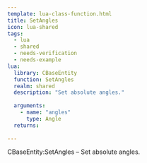 ```yaml
---
template: lua-class-function.html
title: SetAngles
icon: lua-shared
tags:
  - lua
  - shared
  - needs-verification
  - needs-example
lua:
  library: CBaseEntity
  function: SetAngles
  realm: shared
  description: "Set absolute angles."
  
  arguments:
    - name: "angles"
      type: Angle
  returns:
    
---
```


<div class="lua__search__keywords">
CBaseEntity:SetAngles &#x2013; Set absolute angles.
</div>
